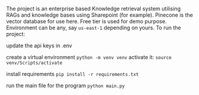The project is an enterprise based Knowledge retrieval system utilising RAGs and knowledge bases using Sharepoint (for example).
Pinecone is the vector database for use here. Free tier is used for demo purpose. Environment can be any, say `us-east-1` depending on yours.
To run the project:

update the api keys in .env

create a virtual environment
`python -m venv venv`
activate it:
`source venv/Scripts/activate`

install requirements
`pip install -r requirements.txt`

run the main file for the program
`python main.py`



